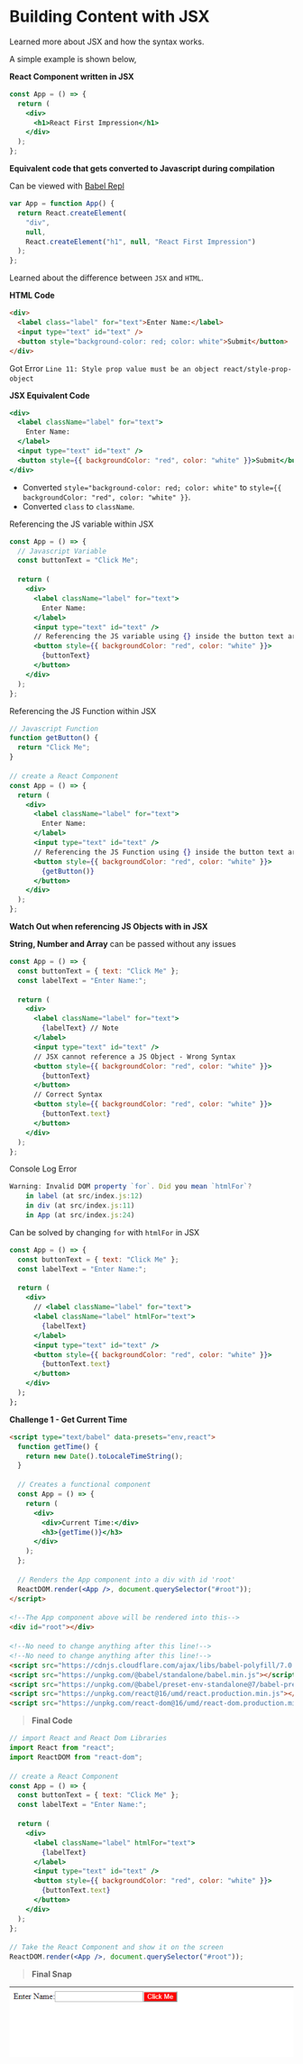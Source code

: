 # Building Content with JSX

Learned more about JSX and how the syntax works.

A simple example is shown below,

**React Component written in JSX**

```jsx
const App = () => {
  return (
    <div>
      <h1>React First Impression</h1>
    </div>
  );
};
```

**Equivalent code that gets converted to Javascript during compilation**

Can be viewed with [Babel Repl](https://babeljs.io/repl)

```js
var App = function App() {
  return React.createElement(
    "div",
    null,
    React.createElement("h1", null, "React First Impression")
  );
};
```

Learned about the difference between `JSX` and `HTML`.

**HTML Code**

```html
<div>
  <label class="label" for="text">Enter Name:</label>
  <input type="text" id="text" />
  <button style="background-color: red; color: white">Submit</button>
</div>
```

Got Error `Line 11: Style prop value must be an object react/style-prop-object`

**JSX Equivalent Code**

```jsx
<div>
  <label className="label" for="text">
    Enter Name:
  </label>
  <input type="text" id="text" />
  <button style={{ backgroundColor: "red", color: "white" }}>Submit</button>
</div>
```

- Converted `style="background-color: red; color: white"` to `style={{ backgroundColor: "red", color: "white" }}`.
- Converted `class` to `className`.

Referencing the JS variable within JSX

```jsx
const App = () => {
  // Javascript Variable
  const buttonText = "Click Me";

  return (
    <div>
      <label className="label" for="text">
        Enter Name:
      </label>
      <input type="text" id="text" />
      // Referencing the JS variable using {} inside the button text area
      <button style={{ backgroundColor: "red", color: "white" }}>
        {buttonText}
      </button>
    </div>
  );
};
```

Referencing the JS Function within JSX

```jsx
// Javascript Function
function getButton() {
  return "Click Me";
}

// create a React Component
const App = () => {
  return (
    <div>
      <label className="label" for="text">
        Enter Name:
      </label>
      <input type="text" id="text" />
      // Referencing the JS Function using {} inside the button text area
      <button style={{ backgroundColor: "red", color: "white" }}>
        {getButton()}
      </button>
    </div>
  );
};
```

**Watch Out when referencing JS Objects with in JSX**

**String, Number and Array** can be passed without any issues

```jsx
const App = () => {
  const buttonText = { text: "Click Me" };
  const labelText = "Enter Name:";

  return (
    <div>
      <label className="label" for="text">
        {labelText} // Note
      </label>
      <input type="text" id="text" />
      // JSX cannot reference a JS Object - Wrong Syntax
      <button style={{ backgroundColor: "red", color: "white" }}>
        {buttonText}
      </button>
      // Correct Syntax
      <button style={{ backgroundColor: "red", color: "white" }}>
        {buttonText.text}
      </button>
    </div>
  );
};
```

Console Log Error

```js
Warning: Invalid DOM property `for`. Did you mean `htmlFor`?
    in label (at src/index.js:12)
    in div (at src/index.js:11)
    in App (at src/index.js:24)
```

Can be solved by changing `for` with `htmlFor` in JSX

```jsx
const App = () => {
  const buttonText = { text: "Click Me" };
  const labelText = "Enter Name:";

  return (
    <div>
      // <label className="label" for="text">
      <label className="label" htmlFor="text">
        {labelText}
      </label>
      <input type="text" id="text" />
      <button style={{ backgroundColor: "red", color: "white" }}>
        {buttonText.text}
      </button>
    </div>
  );
};
```

**Challenge 1 - Get Current Time**

```html
<script type="text/babel" data-presets="env,react">
  function getTime() {
    return new Date().toLocaleTimeString();
  }

  // Creates a functional component
  const App = () => {
    return (
      <div>
        <div>Current Time:</div>
        <h3>{getTime()}</h3>
      </div>
    );
  };

  // Renders the App component into a div with id 'root'
  ReactDOM.render(<App />, document.querySelector("#root"));
</script>

<!--The App component above will be rendered into this-->
<div id="root"></div>

<!--No need to change anything after this line!-->
<!--No need to change anything after this line!-->
<script src="https://cdnjs.cloudflare.com/ajax/libs/babel-polyfill/7.0.0/polyfill.min.js"></script>
<script src="https://unpkg.com/@babel/standalone/babel.min.js"></script>
<script src="https://unpkg.com/@babel/preset-env-standalone@7/babel-preset-env.min.js"></script>
<script src="https://unpkg.com/react@16/umd/react.production.min.js"></script>
<script src="https://unpkg.com/react-dom@16/umd/react-dom.production.min.js"></script>
```

> **Final Code**

```jsx
// import React and React Dom Libraries
import React from "react";
import ReactDOM from "react-dom";

// create a React Component
const App = () => {
  const buttonText = { text: "Click Me" };
  const labelText = "Enter Name:";

  return (
    <div>
      <label className="label" htmlFor="text">
        {labelText}
      </label>
      <input type="text" id="text" />
      <button style={{ backgroundColor: "red", color: "white" }}>
        {buttonText.text}
      </button>
    </div>
  );
};

// Take the React Component and show it on the screen
ReactDOM.render(<App />, document.querySelector("#root"));
```

> **Final Snap**

![React Section 2 Complete](../assets/ReactS02Final.PNG)
